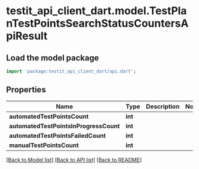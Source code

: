 # testit_api_client_dart.model.TestPlanTestPointsSearchStatusCountersApiResult

## Load the model package
```dart
import 'package:testit_api_client_dart/api.dart';
```

## Properties
Name | Type | Description | Notes
------------ | ------------- | ------------- | -------------
**automatedTestPointsCount** | **int** |  | 
**automatedTestPointsInProgressCount** | **int** |  | 
**automatedTestPointsFailedCount** | **int** |  | 
**manualTestPointsCount** | **int** |  | 

[[Back to Model list]](../README.md#documentation-for-models) [[Back to API list]](../README.md#documentation-for-api-endpoints) [[Back to README]](../README.md)


